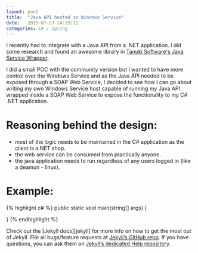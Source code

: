 ```yaml
---
layout: post
title:  "Java API hosted in Windows Service"
date:   2015-07-27 14:33:11
categories: C# / Spring
---
```

I recently had to integrate with a Java API from a .NET application. I did some research and found an awesome library in [Tanuki Software's Java Service Wrapper][tanuki].

I did a small POC with the community version but I wanted to have more control over the Windows Service and as the Java API needed to be exposed through a SOAP Web Service, I decided to see how I can go about writing my own Windows Service host capable of running my Java API wrapped inside a SOAP Web Service to expose the functionality to my C# .NET application.


# Reasoning behind the design:
- most of the logic needs to be maintained in the C# application as the client is a.NET shop.
- the web service can be consumed from practically anyone.
- the java application needs to run regardless of any users logged in (like a deamon - linux).

# Example:
{% highlight c# %}
public static void main(string[] args)
{

}
{% endhighlight %}

Check out the [Jekyll docs][jekyll] for more info on how to get the most out of Jekyll. File all bugs/feature requests at [Jekyll’s GitHub repo][jekyll-gh]. If you have questions, you can ask them on [Jekyll’s dedicated Help repository][jekyll-help].

[tanuki]:      http://wrapper.tanukisoftware.com/
[jekyll-gh]:   https://github.com/jekyll/jekyll
[jekyll-help]: https://github.com/jekyll/jekyll-help
